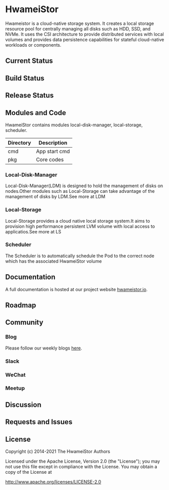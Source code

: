 # HwameiStor

Hwameistor is a cloud-native storage system. It creates a local storage resource pool for centrally managing all disks such as HDD, SSD, and NVMe. It uses the CSI architecture to provide distributed services with local volumes and provides data persistence capabilities for stateful cloud-native workloads or components.

## Current Status

## Build Status

## Release Status

## Modules and Code 

HwameiStor contains modules local-disk-manager, local-storage, scheduler.

| Directory 	| Description 	|
|-----------	|-------------	|
| cmd       	| App start cmd            	|
| pkg | Core codes |

### Local-Disk-Manager
Local-Disk-Manager(LDM) is designed to hold the management of disks on nodes.Other modules such as Local-Storage can take advantage of the management of disks by LDM.See more at LDM

### Local-Storage
Local-Storage provides a cloud native local storage system.It aims to provision high performance persistent LVM volume with local access to applicatios.See more at LS

### Scheduler
The Scheduler is to automatically schedule the Pod to the correct node which has the associated HwameiStor volume

## Documentation

A full documentation is hosted at our project website [hwameistor.io](https://hwameistor.io/docs/intro).

## Roadmap

## Community
### Blog

Please follow our weekly blogs [here](https://hwameistor.io/blog).
### Slack
### WeChat
### Meetup

## Discussion

## Requests and Issues

## License

Copyright (c) 2014-2021 The HwameiStor Authors

Licensed under the Apache License, Version 2.0 (the "License"); you may not use this file except in compliance with the License. You may obtain a copy of the License at

http://www.apache.org/licenses/LICENSE-2.0

